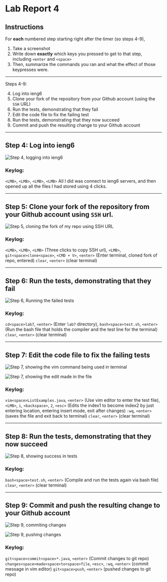 # Lab Report 4

## Instructions

For **each** numbered step starting right after the timer (so steps 4-9),

  1. Take a screenshot
  2. Write down **exactly** which keys you pressed to get to that step, including `<enter` and `<space>`
  3. Then, summarize the commands you ran and what the effect of those keypresses were.

---

Steps 4-9:

4. Log into ieng6
5. Clone your fork of the repository from your Github account (using the `SSH` URL)
6. Run the tests, demonstrating that they fail
7. Edit the code file to fix the failing test
8. Run the tests, demonstrating that they now succeed
9. Commit and push the resulting change to your Github account

---

## Step 4: Log into ieng6
![Step 4, logging into ieng6](Step4Lab7.png)

### Keylog:
`<LMB>`, `<LMB>`, `<LMB>`, `<LMB>`
All I did was connect to ieng6 servers, and then opened up all the files I had stored using 4 clicks.

---

## Step 5: Clone your fork of the repository from your Github account using `SSH` url.
![Step 5, cloning the fork of my repo using SSH URL](Step5Lab7.png)

### Keylog:
`<LMB>`, `<LMB>`, `<LMB>` (Three clicks to copy SSH url), 
`<LMB>`, `git<space>clone<space>`, `<CMD + V>`, `<enter>` (Enter terminal, cloned fork of repo, entered)
`clear`, `<enter>` (clear terminal)

---

## Step 6: Run the tests, demonstrating that they fail
![Step 6, Running the failed tests](Step6Lab7.png)

### Keylog:
`cd<space>lab7`, `<enter>` (Enter `lab7` directory),
`bash<space>test.sh`, `<enter>` (Run the bash file that holds the compiler and the test line for the terminal)
`clear`, `<enter>` (clear terminal)

---

## Step 7: Edit the code file to fix the failing tests
![Step 7, showing the vim command being used in terminal](Step7Part1Lab7.png)

![Step 7, showing the edit made in the file](Step7Part2Lab7.png)

### Keylog:
`vim<space>ListExamples.java`, `<enter>` (Use vim editor to enter the test file),
`<LMB>`, `i`, `<backspace>`, `2`, `<esc>` (Edits the index1 to become index2 by just entering location, entering insert mode, exit after changes)
`:wq`, `<enter>` (saves the file and exit back to terminal)
`clear`, `<enter>` (clear terminal)

---

## Step 8: Run the tests, demonstrating that they now succeed
![Step 8, showing success in tests](Step8Lab7.png)

### Keylog:
`bash<space>test.sh`, `<enter>` (Compile and run the tests again via bash file)
`clear`, `<enter>` (clear terminal)

---

## Step 9: Commit and push the resulting change to your Github account
![Step 9, commiting changes](Step9Part1Lab7.png)

![Step 9, pushing changes](Step9Part2Lab7.png)

### Keylog:
`git<space>commit<space>*.java`, `<enter>` (Commit changes to git repo)
`changes<space>made<space>to<space>file`, `<esc>`, `:wq`, `<enter>` (commit message in vim editor)
`git<space>push`, `<enter>` (pushed changes to git repo)


